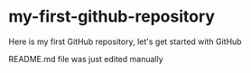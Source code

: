 # my-first-github-repository
Here is my first GitHub repository, let's get started with GitHub

README.md file was just edited manually
